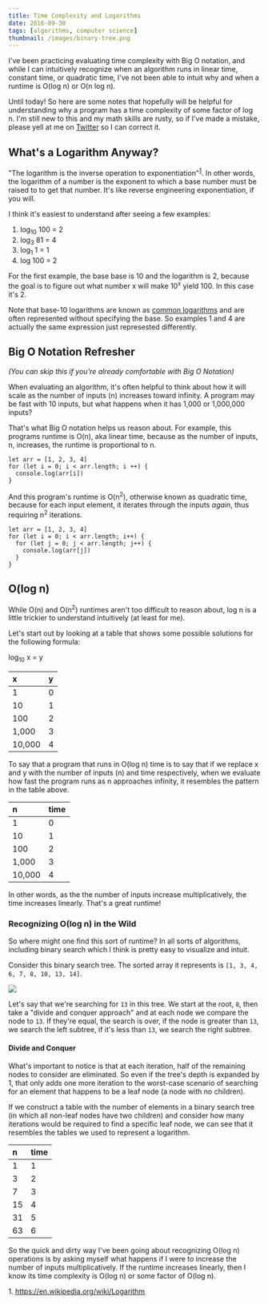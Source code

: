 ```yaml
---
title: Time Complexity and Logarithms
date: 2016-09-30
tags: [algorithms, computer science]
thumbnail: /images/binary-tree.png 
---
```


I've been practicing evaluating time complexity with Big O notation,
and while I can intuitively recognize when an algorithm runs in linear
time, constant time, or quadratic time, I've not been able to intuit
why and when a runtime is O(log n) or O(n log n).

Until today! So here are some notes that hopefully will be helpful for
understanding why a program has a time complexity of some factor of log n. I'm
still new to this and my math skills are rusty, so if I've made a
mistake, please yell at me on
[Twitter](https://twitter.com/taravancil) so I can correct it.

## What's a Logarithm Anyway?

"The logarithm is the inverse operation to
exponentiation"<sup>[1](#footnote1)</sup>. In other words, the
logarithm of a number is the exponent to which a base number must be
raised to to get that number. It's like reverse engineering
exponentiation, if you will.

I think it's easiest to understand after seeing a few examples:

1. log<sub>10</sub> 100 = 2
2. log<sub>3</sub> 81 = 4
3. log<sub>1</sub> 1 = 1
4. log 100 = 2

For the first example, the base base is 10 and the logarithm is 2, because
the goal is to figure out what number x will make 10<sup>x</sup> yield
100. In this case it's 2.

Note that base-10 logarithms are known as [common
logarithms](https://en.wikipedia.org/wiki/Common_logarithm)
and are often represented without specifying the base. So
examples 1 and 4 are actually the same expression just represested differently.

## Big O Notation Refresher

*(You can skip this if you're already comfortable with Big O Notation)*

When evaluating an algorithm, it's often helpful to think about how it
will scale as the number of inputs (n) increases toward infinity. A
program may be fast with 10 inputs, but what happens when it has 1,000
or 1,000,000 inputs?

That's what Big O notation helps us reason about. For example, this
programs runtime is O(n), aka linear time, because as the number of inputs, n,
increases, the runtime is proportional to n.

```
let arr = [1, 2, 3, 4]
for (let i = 0; i < arr.length; i ++) {
  console.log(arr[i])
}
```

And this program's runtime is O(n<sup>2</sup>), otherwise known as
quadratic time, because for each input element, it iterates through
the inputs *again*, thus requiring n<sup>2</sup> iterations.

```
let arr = [1, 2, 3, 4]
for (let i = 0; i < arr.length; i++) {
  for (let j = 0; j < arr.length; j++) {
    console.log(arr[j])
  }
}
```

## O(log n)

While O(n) and O(n<sup>2</sup>) runtimes aren't too difficult to reason
about, log n is a little trickier to understand intuitively (at least
for me).

Let's start out by looking at a table that shows some possible solutions for the
following formula:

log<sub>10</sub> x = y

| x       | y    |
| :----   | :--- |
| 1       | 0    |
| 10      | 1    |
| 100     | 2    |
| 1,000   | 3    |
| 10,000  | 4    |

To say that a program that runs in O(log n) time is to say that if we
replace x and y with the number of inputs (n) and time respectively, when we
evaluate how fast the program runs as n approaches infinity, it
resembles the pattern in the table above.

| n | time |
| :--- | :--- |
| 1  | 0 |
| 10 | 1 |
| 100 | 2 |
| 1,000 | 3 |
| 10,000 | 4 |

In other words, as the the number of inputs increase multiplicatively,
the time increases linearly. That's a great runtime!

### Recognizing O(log n) in the Wild

So where might one find this sort of runtime? In all sorts of
algorithms, including binary search which I think is pretty easy to
visualize and intuit.

Consider this binary search tree. The sorted array it represents is
`[1, 3, 4, 6, 7, 8, 10, 13, 14]`.

<img src="/images/binary-tree.png" />

Let's say that we're searching for `13` in this tree. We start at the
root, `8`, then take a "divide and conquer approach" and at each node
we compare the node to `13`. If they're equal, the search is over, if
the node is greater than `13`, we search the left subtree, if it's
less than `13`, we search the right subtree.

#### Divide and Conquer

What's important to notice is that at each iteration, half of the
remaining nodes to consider are eliminated. So even if the tree's
depth is expanded by 1, that only adds one more iteration to the
worst-case scenario of searching for an element that happens to be a
leaf node (a node with no children).

If we construct a table with the number of elements in a binary search
tree (in which all non-leaf nodes have two children) and consider how
many iterations would be required to find a specific leaf node, we can
see that it resembles the tables we used to represent a logarithm.

| n | time |
|:--- | :--- |
| 1 | 1 |
| 3 | 2 |
| 7 | 3 |
| 15 | 4 |
| 31 | 5 |
| 63 | 6 |

So the quick and dirty way I've been going about recognizing O(log n)
operations is by asking myself what happens if I were to increase the
number of inputs multiplicatively. If the runtime increases
linearly, then I know its time complexity is O(log n) or some factor
of O(log n).

<a name="footnote1">1. https://en.wikipedia.org/wiki/Logarithm</a>
